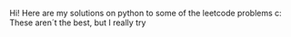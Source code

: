 Hi!
Here are my solutions on python to some of the leetcode problems c:
These aren´t the best, but I really try
